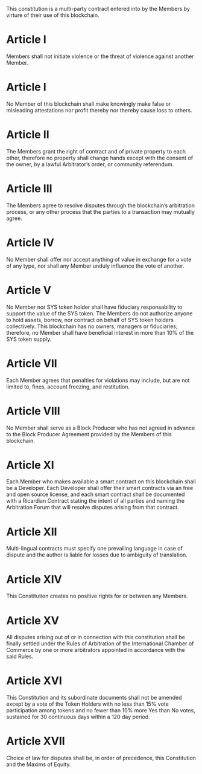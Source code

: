 
This constitution is a multi-party contract entered into by the Members by virture of their use of this blockchain. 

# Article I
Members shall not initiate violence or the threat of violence against another Member.

# Article I
No Member of this blockchain shall make knowingly make false or misleading attestations nor profit thereby nor thereby cause loss to others.

# Article II
The Members grant the right of contract and of private property to each other, therefore no property shall change hands except with the consent of the owner, by a lawful Arbitrator’s order, or community referendum. 

# Article III
The Members agree to resolve disputes through the blockchain’s arbitration process, or any other process that the parties to a transaction may mutually agree.

# Article IV
No Member shall offer nor accept anything of value in exchange for a vote of any type, nor shall any Member unduly influence the vote of another.

# Article V
No Member nor SYS token holder shall have fiduciary responsability to support the value of the SYS token. The Members do not authorize anyone to hold assets, borrow, nor contract on behalf of SYS token holders collectively. This blockchain has no owners, managers or fiduciaries; therefore, no Member shall have beneficial interest in more than 10% of the SYS token supply.

# Article VII
Each Member agrees that penalties for violations may include, but are not limited to, fines, account freezing, and restitution.

# Article VIII
No Member shall serve as a Block Producer who has not agreed in advance to the Block Producer Agreement provided by the Members of this blockchain.

# Article XI
Each Member who makes available a smart contract on this blockchain shall be a Developer. Each Developer shall offer their smart contracts via an free and open source license, and each smart contract shall be documented with a Ricardian Contract stating the intent of all parties and naming the Arbitration Forum that will resolve disputes arising from that contract.

# Article XII
Multi-lingual contracts must specify one prevailing language in case of dispute and the author is liable for losses due to ambiguity of translation. 

# Article XIV
This Constitution creates no positive rights for or between any Members.

# Article XV
All disputes arising out of or in connection with this constitution shall be finally settled under the Rules of Arbitration of the International Chamber of Commerce by one or more arbitrators appointed in accordance with the said Rules.

# Article XVI
This Constitution and its subordinate documents shall not be amended except by a vote of the Token Holders with no less than 15% vote participation among tokens and no fewer than 10% more Yes than No votes, sustained for 30 continuous days within a 120 day period.

# Article XVII
Choice of law for disputes shall be, in order of precedence, this Constitution and the Maxims of Equity.
